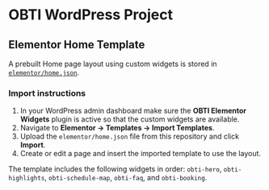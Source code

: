 # OBTI WordPress Project

## Elementor Home Template

A prebuilt Home page layout using custom widgets is stored in [`elementor/home.json`](elementor/home.json).

### Import instructions
1. In your WordPress admin dashboard make sure the **OBTI Elementor Widgets** plugin is active so that the custom widgets are available.
2. Navigate to **Elementor → Templates → Import Templates**.
3. Upload the `elementor/home.json` file from this repository and click **Import**.
4. Create or edit a page and insert the imported template to use the layout.

The template includes the following widgets in order:
`obti-hero`, `obti-highlights`, `obti-schedule-map`, `obti-faq`, and `obti-booking`.
